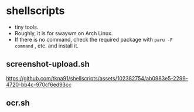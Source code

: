 # shellscripts
- tiny tools.
- Roughly, it is for swaywm on Arch Linux.
- If there is no command, check the required package with `paru -F command` , etc. and install it.

## screenshot-upload.sh

https://github.com/tkna91/shellscripts/assets/102382754/ab0983e5-2299-4720-bb4c-970cf6ed93cc

## ocr.sh
